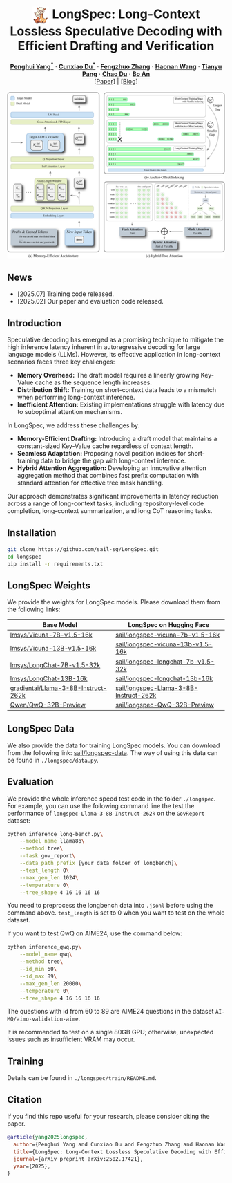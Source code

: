 <div align="center">
<h1><img src="static/images/favicon.png" height="40px" align="top"/> LongSpec: Long-Context Lossless Speculative Decoding with Efficient Drafting and Verification
</h1>
</div>

<div align="center">
<b><a href="https://phyang.top">Penghui Yang<sup>*</sup></a></b> ·
<b><a href="https://scholar.google.com.hk/citations?user=4gFE1iYAAAAJ">Cunxiao Du<sup>*</sup></a></b> ·
<b><a href="https://scholar.google.com/citations?user=qLpVG2IAAAAJ">Fengzhuo Zhang</a></b> ·
<b><a href="https://charles-haonan-wang.me/">Haonan Wang</a></b> ·
<b><a href="https://p2333.github.io/">Tianyu Pang</a></b> ·
<b><a href="https://duchao0726.github.io/">Chao Du</a></b> ·
<b><a href="https://personal.ntu.edu.sg/boan/">Bo An</a></b>
</div>

<div align="center">
[<a href="https://arxiv.org/abs/2502.17421">Paper</a>] |
[<a href="https://sail-sg.github.io/LongSpec/">Blog</a>]
</div>
<br>

<div align=center><img src='./static/images/1.png' width=600></div>

## News

- [2025.07] Training code released.
- [2025.02] Our paper and evaluation code released.

## Introduction

Speculative decoding has emerged as a promising technique to mitigate the high inference latency inherent in autoregressive decoding for large language models (LLMs). However, its effective application in long-context scenarios faces three key challenges:
- **Memory Overhead:** The draft model requires a linearly growing Key-Value cache as the sequence length increases.
- **Distribution Shift:** Training on short-context data leads to a mismatch when performing long-context inference.
- **Inefficient Attention:** Existing implementations struggle with latency due to suboptimal attention mechanisms.

In LongSpec, we address these challenges by:
- **Memory-Efficient Drafting:** Introducing a draft model that maintains a constant-sized Key-Value cache regardless of context length.
- **Seamless Adaptation:** Proposing novel position indices for short-training data to bridge the gap with long-context inference.
- **Hybrid Attention Aggregation:** Developing an innovative attention aggregation method that combines fast prefix computation with standard attention for effective tree mask handling.

Our approach demonstrates significant improvements in latency reduction across a range of long-context tasks, including repository-level code completion, long-context summarization, and long CoT reasoning tasks.


## Installation

```bash
git clone https://github.com/sail-sg/LongSpec.git
cd longspec
pip install -r requirements.txt
```

## LongSpec Weights

We provide the weights for LongSpec models. Please download them from the following links:

| Base Model | LongSpec on Hugging Face |
|------------|--------------------------|
| [lmsys/Vicuna-7B-v1.5-16k](https://huggingface.co/lmsys/vicuna-7b-v1.5-16k) | [sail/longspec-vicuna-7b-v1.5-16k](https://huggingface.co/sail/longspec-vicuna-7b-v1.5-16k) |
| [lmsys/Vicuna-13B-v1.5-16k](https://huggingface.co/lmsys/vicuna-13b-v1.5-16k) | [sail/longspec-vicuna-13b-v1.5-16k](https://huggingface.co/sail/longspec-vicuna-13b-v1.5-16k) |
| [lmsys/LongChat-7B-v1.5-32k](https://huggingface.co/lmsys/longchat-7b-v1.5-32k) | [sail/longspec-longchat-7b-v1.5-32k](https://huggingface.co/sail/longspec-longchat-7b-v1.5-32k) |
| [lmsys/LongChat-13B-16k](https://huggingface.co/lmsys/longchat-13b-16k) | [sail/longspec-longchat-13b-16k](https://huggingface.co/sail/longspec-longchat-13b-16k) |
| [gradientai/Llama-3-8B-Instruct-262k](https://huggingface.co/gradientai/Llama-3-8B-Instruct-262k) | [sail/longspec-Llama-3-8B-Instruct-262k](https://huggingface.co/sail/longspec-Llama-3-8B-Instruct-262k) |
| [Qwen/QwQ-32B-Preview](https://huggingface.co/Qwen/QwQ-32B-Preview) | [sail/longspec-QwQ-32B-Preview](https://huggingface.co/sail/longspec-QwQ-32B-Preview) |

## LongSpec Data

We also provide the data for training LongSpec models. You can download from the following link: [sail/longspec-data](https://huggingface.co/datasets/sail/longspec-data). The way of using this data can be found in `./longspec/data.py`.

## Evaluation

We provide the whole inference speed test code in the folder `./longspec`. For example, you can use the following command line the test the performance of `longspec-Llama-3-8B-Instruct-262k` on the `GovReport` dataset:

```bash
python inference_long-bench.py\
    --model_name llama8b\
    --method tree\
    --task gov_report\
    --data_path_prefix [your data folder of longbench]\
    --test_length 0\
    --max_gen_len 1024\
    --temperature 0\
    --tree_shape 4 16 16 16 16
```

You need to preprocess the longbench data into `.jsonl` before using the command above. `test_length` is set to 0 when you want to test on the whole dataset.

If you want to test QwQ on AIME24, use the command below:

```bash
python inference_qwq.py\
    --model_name qwq\
    --method tree\
    --id_min 60\
    --id_max 89\
    --max_gen_len 20000\
    --temperature 0\
    --tree_shape 4 16 16 16 16
```

The questions with id from 60 to 89 are AIME24 questions in the dataset `AI-MO/aimo-validation-aime`.

It is recommended to test on a single 80GB GPU; otherwise, unexpected issues such as insufficient VRAM may occur.

## Training

Details can be found in `./longspec/train/README.md`.

## Citation

If you find this repo useful for your research, please consider citing the paper.

```bibtex
@article{yang2025longspec,
  author={Penghui Yang and Cunxiao Du and Fengzhuo Zhang and Haonan Wang and Tianyu Pang and Chao Du and Bo An},
  title={LongSpec: Long-Context Lossless Speculative Decoding with Efficient Drafting and Verification},
  journal={arXiv preprint arXiv:2502.17421},
  year={2025},
}
```
